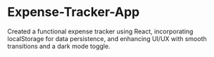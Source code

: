 # Expense-Tracker-App
Created a functional expense tracker using React, incorporating localStorage for data persistence, and enhancing UI/UX with smooth transitions and a dark mode toggle.

